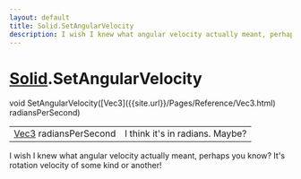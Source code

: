 ```yaml
---
layout: default
title: Solid.SetAngularVelocity
description: I wish I knew what angular velocity actually meant, perhaps you know? It's rotation velocity of some kind or another!
---
```

# [Solid]({{site.url}}/Pages/Reference/Solid.html).SetAngularVelocity

<div class='signature' markdown='1'>
void SetAngularVelocity([Vec3]({{site.url}}/Pages/Reference/Vec3.html) radiansPerSecond)
</div>

|  |  |
|--|--|
|[Vec3]({{site.url}}/Pages/Reference/Vec3.html) radiansPerSecond|I think it's in radians. Maybe?|

I wish I knew what angular velocity actually meant, perhaps you know? It's rotation
velocity of some kind or another!



